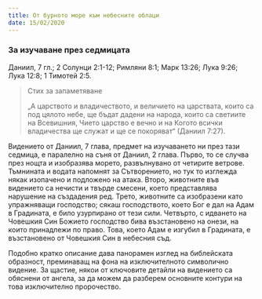 ```yaml
---
title: От бурното море към небесните облаци
date: 15/02/2020
---
```


### За изучаване през седмицата
Даниил, 7 гл.; 2 Солунци 2:1-12; Римляни 8:1; Марк 13:26; Лука 9:26; Лука 12:8; 1 Тимотей 2:5.

> <p>Стих за запаметяване</p>
> „А царството и владичеството, и величието на царствата, които са под цялото небе, ще бъдат дадени на народа, които са светиите на Всевишния, Чието царство е вечно и на Когото всички владичества ще служат и ще се покоряват“ (Даниил 7:27).

Видението от Даниил, 7 глава, предмет на изучаването ни през тази седмица, е паралелно на съня от Даниил, 2 глава. Първо, то се случва през нощта и изобразява морето, развълнувано от четирите ветрове. Тъмнината и водата напомнят за Сътворението, но тук то изглежда някак изопачено и подложено на атака. Второ, животните във видението са нечисти и твърде смесени, което представлява нарушение на създадения ред. Трето, животните са изобразени като упражняващи господство; сякаш господството, което Бог е дал на Адам в Градината, е било узурпирано от тези сили. Четвърто, с идването на Човешкия Син Божието господство бива възстановено на онези, на които принадлежи по право. Това, което Адам е изгубил в Градината, е възстановено от Човешкия Син в небесния съд.

Подобно кратко описание дава панорамен изглед на библейската образност, преминаващ на фона на изключителното символично видение. За щастие, някои от ключовите детайли на видението са обяснени от ангела, за да можем да разберем основните контури на това изключително пророчество.